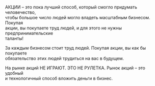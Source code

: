 АКЦИИ – это пока лучший способ, который смогло придумать человечество,  
чтобы большое число людей могло владеть масштабным бизнесом. Покупая  
акции, вы покупаете труд людей, и для этого не нужны предпринимательские  
таланты!

За каждым бизнесом стоит труд людей. Покупая акции, вы как бы покупаете  
обязательство этих людей трудиться на вас в будущем.

На рынке акций НЕ ИГРАЮТ. ЭТО НЕ РУЛЕТКА. Рынок акций – это удобный  
и технологичный способ вложить деньги в бизнес.